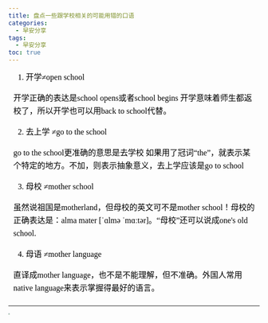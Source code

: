 ```yaml
---
title: 盘点一些跟学校相关的可能用错的口语
categories:
  - 早安分享
tags:
  - 早安分享
toc: true 
---
```


<!-- 

1. 开学≠open school

开学正确的表达是school opens或者school begins
开学意味着师生都返校了，所以开学也可以用back to school代替。

2. 去上学 ≠go to the school

go to the school更准确的意思是去学校
如果用了冠词“the”，就表示某个特定的地方。不加，则表示抽象意义，去上学应该是go to school

3. 母校 ≠mother school
  
虽然说祖国是motherland，但母校的英文可不是mother school！母校的正确表达是：alma mater [ˈɑlmə ˈmɑːtər]。“母校”还可以说成one's old school.

4. 母语 ≠mother language

直译成mother language，也不是不能理解，但不准确。外国人常用native language来表示掌握得最好的语言。 -->


<section id="nice" data-tool="mdnice编辑器" data-website="https://www.mdnice.com" style="font-size: 16px; color: black; padding: 0 10px; line-height: 1.6; word-spacing: 0px; letter-spacing: 0px; word-break: break-word; word-wrap: break-word; text-align: left; font-family: Optima-Regular, Optima, PingFangSC-light, PingFangTC-light, 'PingFang SC', Cambria, Cochin, Georgia, Times, 'Times New Roman', serif;"><ol data-tool="mdnice编辑器" style="margin-top: 8px; margin-bottom: 8px; padding-left: 25px; color: black; list-style-type: decimal;">
<li><section style="margin-top: 5px; margin-bottom: 5px; line-height: 26px; text-align: left; color: rgb(1,1,1); font-weight: 500;">开学≠open school</section></li></ol>
<p data-tool="mdnice编辑器" style="font-size: 16px; padding-top: 8px; padding-bottom: 8px; margin: 0; line-height: 26px; color: black;">开学正确的表达是school opens或者school begins
开学意味着师生都返校了，所以开学也可以用back to school代替。</p>
<ol start="2" data-tool="mdnice编辑器" style="margin-top: 8px; margin-bottom: 8px; padding-left: 25px; color: black; list-style-type: decimal;">
<li><section style="margin-top: 5px; margin-bottom: 5px; line-height: 26px; text-align: left; color: rgb(1,1,1); font-weight: 500;">去上学 ≠go to the school</section></li></ol>
<p data-tool="mdnice编辑器" style="font-size: 16px; padding-top: 8px; padding-bottom: 8px; margin: 0; line-height: 26px; color: black;">go to the school更准确的意思是去学校
如果用了冠词“the”，就表示某个特定的地方。不加，则表示抽象意义，去上学应该是go to school</p>
<ol start="3" data-tool="mdnice编辑器" style="margin-top: 8px; margin-bottom: 8px; padding-left: 25px; color: black; list-style-type: decimal;">
<li><section style="margin-top: 5px; margin-bottom: 5px; line-height: 26px; text-align: left; color: rgb(1,1,1); font-weight: 500;">母校 ≠mother school</section></li></ol>
<p data-tool="mdnice编辑器" style="font-size: 16px; padding-top: 8px; padding-bottom: 8px; margin: 0; line-height: 26px; color: black;">虽然说祖国是motherland，但母校的英文可不是mother school！母校的正确表达是：alma mater [ˈɑlmə ˈmɑːtər]。“母校”还可以说成one's old school.</p>
<ol start="4" data-tool="mdnice编辑器" style="margin-top: 8px; margin-bottom: 8px; padding-left: 25px; color: black; list-style-type: decimal;">
<li><section style="margin-top: 5px; margin-bottom: 5px; line-height: 26px; text-align: left; color: rgb(1,1,1); font-weight: 500;">母语 ≠mother language</section></li></ol>
<p data-tool="mdnice编辑器" style="font-size: 16px; padding-top: 8px; padding-bottom: 8px; margin: 0; line-height: 26px; color: black;">直译成mother language，也不是不能理解，但不准确。外国人常用native language来表示掌握得最好的语言。</p>
</section>


---


<img src="/img/gotoschool.png" style="zoom:20%;" />